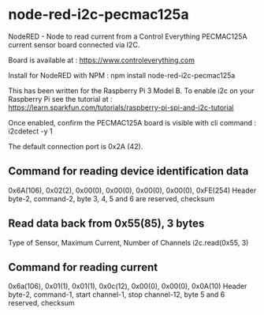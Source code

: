 # node-red-i2c-pecmac125a
NodeRED - Node to read current from a Control Everything PECMAC125A current sensor board connected via I2C.

Board is available at : https://www.controleverything.com

Install for NodeRED with NPM : npm install node-red-i2c-pecmac125a

This has been written for the Raspberry Pi 3 Model B. To enable i2c on your Raspberry Pi see the tutorial at : https://learn.sparkfun.com/tutorials/raspberry-pi-spi-and-i2c-tutorial

Once enabled, confirm the PECMAC125A board is visible with cli command : i2cdetect -y 1

The default connection port is 0x2A (42).

## Command for reading device identification data
0x6A(106), 0x02(2), 0x00(0), 0x00(0), 0x00(0), 0x00(0), 0xFE(254)
Header byte-2, command-2, byte 3, 4, 5 and 6 are reserved, checksum

## Read data back from 0x55(85), 3 bytes
Type of Sensor, Maximum Current, Number of Channels
i2c.read(0x55, 3)

## Command for reading current
0x6a(106), 0x01(1), 0x01(1), 0x0c(12), 0x00(0), 0x00(0), 0x0A(10)
Header byte-2, command-1, start channel-1, stop channel-12, byte 5 and 6 reserved, checksum
